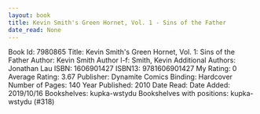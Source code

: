 ```yaml
---
layout: book
title: Kevin Smith's Green Hornet, Vol. 1 - Sins of the Father
date_read: None
---
```


Book Id: 7980865
Title: Kevin Smith's Green Hornet, Vol. 1: Sins of the Father
Author: Kevin Smith
Author l-f: Smith, Kevin
Additional Authors: Jonathan Lau
ISBN: 1606901427
ISBN13: 9781606901427
My Rating: 0
Average Rating: 3.67
Publisher: Dynamite Comics
Binding: Hardcover
Number of Pages: 140
Year Published: 2010
Date Read: 
Date Added: 2019/10/16
Bookshelves: kupka-wstydu
Bookshelves with positions: kupka-wstydu (#318)

